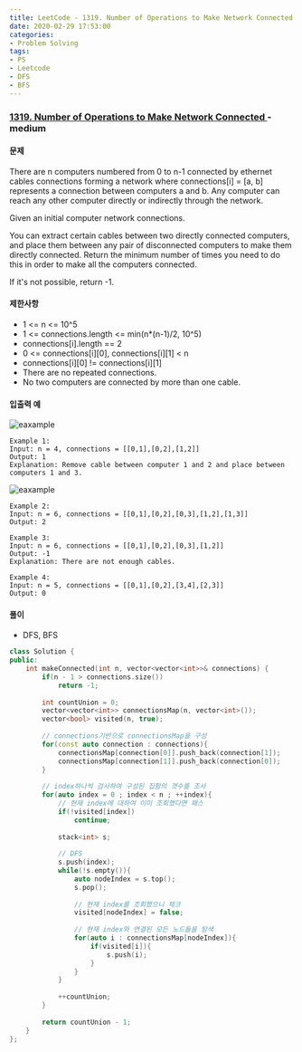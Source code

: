 ```yaml
---
title: LeetCode - 1319. Number of Operations to Make Network Connected
date: 2020-02-29 17:53:00
categories:
- Problem Solving
tags:
- PS
- Leetcode
- DFS
- BFS
---
```


### [ 1319. Number of Operations to Make Network Connected ](https://leetcode.com/problems/number-of-operations-to-make-network-connected/) - medium

#### 문제

There are n computers numbered from 0 to n-1 connected by ethernet cables connections forming a network where connections[i] = [a, b] represents a connection between computers a and b. Any computer can reach any other computer directly or indirectly through the network.

Given an initial computer network connections. 

You can extract certain cables between two directly connected computers, and place them between any pair of disconnected computers to make them directly connected. Return the minimum number of times you need to do this in order to make all the computers connected. 

If it's not possible, return -1. 

#### 제한사항
  - 1 <= n <= 10^5
  - 1 <= connections.length <= min(n*(n-1)/2, 10^5)
  - connections[i].length == 2
  - 0 <= connections[i][0], connections[i][1] < n
  - connections[i][0] != connections[i][1]
  - There are no repeated connections.
  - No two computers are connected by more than one cable.

#### 입출력 예

![eaxample](https://assets.leetcode.com/uploads/2020/01/02/sample_1_1677.png)

```
Example 1:
Input: n = 4, connections = [[0,1],[0,2],[1,2]]
Output: 1
Explanation: Remove cable between computer 1 and 2 and place between computers 1 and 3.
```

![eaxample](https://assets.leetcode.com/uploads/2020/01/02/sample_2_1677.png)

```
Example 2:
Input: n = 6, connections = [[0,1],[0,2],[0,3],[1,2],[1,3]]
Output: 2
```

```
Example 3:
Input: n = 6, connections = [[0,1],[0,2],[0,3],[1,2]]
Output: -1
Explanation: There are not enough cables.
```

```
Example 4:
Input: n = 5, connections = [[0,1],[0,2],[3,4],[2,3]]
Output: 0
```

#### 풀이
  - DFS, BFS

```cpp
class Solution {
public:
    int makeConnected(int n, vector<vector<int>>& connections) {
        if(n - 1 > connections.size())
            return -1;
        
        int countUnion = 0;
        vector<vector<int>> connectionsMap(n, vector<int>());
        vector<bool> visited(n, true);
        
        // connections기반으로 connectionsMap을 구성
        for(const auto connection : connections){
            connectionsMap[connection[0]].push_back(connection[1]);
            connectionsMap[connection[1]].push_back(connection[0]);
        }
        
        // index하나씩 검사하여 구성된 집함의 갯수를 조사
        for(auto index = 0 ; index < n ; ++index){
            // 현재 index에 대하여 이미 조회했다면 패스
            if(!visited[index])
                continue;
            
            stack<int> s;
            
            // DFS
            s.push(index);
            while(!s.empty()){
                auto nodeIndex = s.top();
                s.pop();
                
                // 현재 index를 조회했으니 체크
                visited[nodeIndex] = false;
                
                // 현재 index와 연결된 모든 노드들을 탐색
                for(auto i : connectionsMap[nodeIndex]){
                    if(visited[i]){
                        s.push(i);
                    }
                }
            }
            
            ++countUnion;
        }
        
        return countUnion - 1;
    }
};
```
